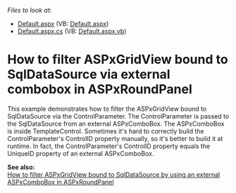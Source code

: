 <!-- default file list -->
*Files to look at*:

* [Default.aspx](./CS/WebSite/Default.aspx) (VB: [Default.aspx](./VB/WebSite/Default.aspx))
* [Default.aspx.cs](./CS/WebSite/Default.aspx.cs) (VB: [Default.aspx.vb](./VB/WebSite/Default.aspx.vb))
<!-- default file list end -->
# How to filter ASPxGridView bound to SqlDataSource via external combobox in ASPxRoundPanel


<p>This example demonstrates how to filter the ASPxGridView bound to SqlDataSource via the ControlParameter. The ControlParameter is passed to the SqlDataSource from an external ASPxComboBox. The ASPxComboBox is inside TemplateControl. Sometimes it's hard to correctly build the ControlParameter's ControlID property manually, so it's better to build it at runtime. In fact, the ControlParameter's ControlID property equals the UniqueID property of an external ASPxComboBox.</p><p><strong>See also:</strong><br />
<a href="https://www.devexpress.com/Support/Center/p/E2040">How to filter ASPxGridView bound to SqlDataSource by using an external ASPxComboBox in ASPxRoundPanel</a></p>

<br/>


